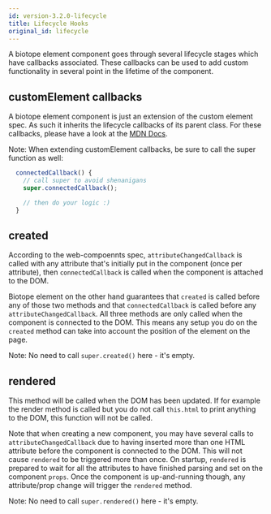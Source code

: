 ```yaml
---
id: version-3.2.0-lifecycle
title: Lifecycle Hooks
original_id: lifecycle
---
```


A biotope element component goes through several lifecycle stages which have callbacks associated.
These callbacks can be used to add custom functionality in several point in the lifetime of the
component.

## customElement callbacks
A biotope element component is just an extension of the custom element spec. As such it inherits the
lifecycle callbacks of its parent class.
For these callbacks, please have a look at the
[MDN Docs](https://developer.mozilla.org/en-US/docs/Web/Web_Components/Using_custom_elements#Using_the_lifecycle_callbacks).

Note: When extending customElement callbacks, be sure to call the super function as well:
```javascript
  connectedCallback() {
    // call super to avoid shenanigans
    super.connectedCallback();

    // then do your logic :)
  }
```

## created
According to the web-compoennts spec, `attributeChangedCallback` is called with any attribute
that's initially put in the component (once per attribute), then `connectedCallback` is called when
the component is attached to the DOM.

Biotope element on the other hand guarantees that `created` is called before any of those two
methods and that `connectedCallback` is called before any `attributeChangedCallback`. All three
methods are only called when the component is connected to the DOM. This means any setup you do on
the `created` method can take into account the position of the element on the page.

Note: No need to call `super.created()` here - it's empty.

## rendered
This method will be called when the DOM has been updated. If for example the render method is called
but you do not call `this.html` to print anything to the DOM, this function will not be called.

Note that when creating a new component, you may have several calls to `attributeChangedCallback`
due to having inserted more than one HTML attribute before the component is connected to the DOM.
This will not cause `rendered` to be triggered more than once. On startup, `rendered` is prepared to
wait for all the attributes to have finished parsing and set on the component `props`. Once the
component is up-and-running though, any attribute/prop change will trigger the `rendered` method.

Note: No need to call `super.rendered()` here - it's empty.
